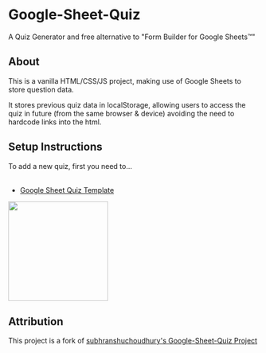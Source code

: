 Google-Sheet-Quiz
====================

A Quiz Generator and free alternative to "Form Builder for Google Sheets™"

## About
This is a vanilla HTML/CSS/JS project, making use of Google Sheets to store question data.

It stores previous quiz data in localStorage, allowing users to access the quiz in future (from the same browser & device) avoiding the need to hardcode links into the html.

## Setup Instructions
To add a new quiz, first you need to...<br><br>

- [Google Sheet Quiz Template](https://docs.google.com/spreadsheets/d/1aTwATnXOSykPxTHgZpgK9i5bmTmZ7Bz9QwxZPww_uTM/edit?usp=sharing)

<img src="https://assets-v2.lottiefiles.com/a/4ef7d212-116f-11ee-99fb-9f433f9f0d9b/gpqgj0vc7Q.gif" width="200">

## Attribution
This project is a fork of [subhranshuchoudhury's Google-Sheet-Quiz Project](https://github.com/subhranshuchoudhury/Google-Sheet-Quiz)
